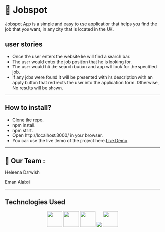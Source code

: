 # 💼 Jobspot

Jobspot App is a simple and easy to use application that helps you find the job that you want, in any city that is located in the UK.
## user stories
- Once the user enters the website he will find a search bar.
- The user would enter the job position that he is looking for.
- The user would hit the search button and app will look for the specified job.
- If any jobs were found it will be presented with its description with an apply button that redirects the user into the application form.
Otherwise, No results will be shown.


---
## How to install?

- Clone the repo.
- npm install.
- npm start.
- Open http://localhost:3000/ in your browser.
- You can use the live demo of the project here.[Live Demo]()


---

##  👥 Our Team :

Heleena Darwish

Eman Alabsi

---
## Technologies Used

<p align="center">
  <img src="https://img.icons8.com/color/48/000000/html-5--v1.png" width="50" height="50"/>
  <img src="https://img.icons8.com/color/48/000000/css3.png" width="50" height="50"/>
    <img src="https://img.icons8.com/color/48/000000/javascript--v1.png" width="50" height="50"/>
    <!-- express -->
    <img src="https://img.icons8.com/color/48/000000/express.png"/>
    <!-- npm -->
    <img src="https://img.icons8.com/color/48/000000/npm.png" width="50" height="50"/>
</p>